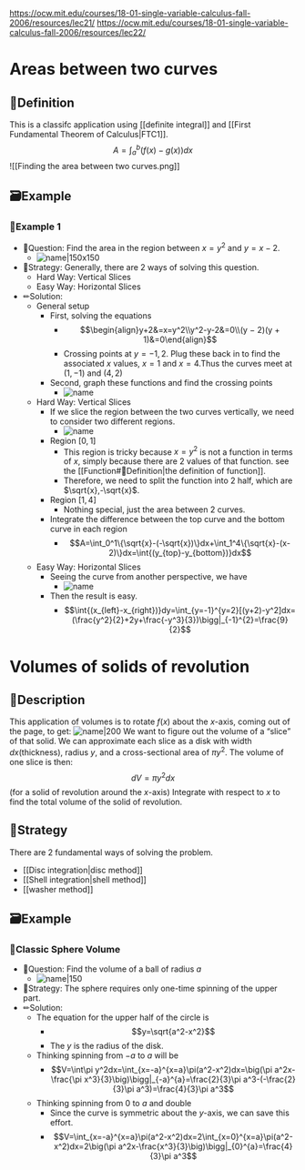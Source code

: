 https://ocw.mit.edu/courses/18-01-single-variable-calculus-fall-2006/resources/lec21/
https://ocw.mit.edu/courses/18-01-single-variable-calculus-fall-2006/resources/lec22/

# Areas between two curves
## 📝Definition
This is a classifc application using [[definite integral]] and [[First Fundamental Theorem of Calculus|FTC1]].
$$
A = \int_a^b(f(x)-g(x))dx
$$
![[Finding the area between two curves.png]]

## 🗃Example
### 📌Example 1
- 💬Question: Find the area in the region between $x = y^2$ and $y = x − 2$.
	- ![name|150x150](../assets/area_between_2_curves.svg)
- 🏹Strategy: Generally, there are 2 ways of solving this question.
	- Hard Way: Vertical Slices
	- Easy Way: Horizontal Slices
- ✏Solution: 
	- General setup
		- First, solving the equations
			- $$\begin{align}y+2&=x=y^2\\y^2-y-2&=0\\(y − 2)(y + 1)&=0\end{align}$$
			- Crossing points at $y = −1, 2$. Plug these back in to find the associated $x$ values, $x = 1$ and $x = 4$.Thus the curves meet at $(1,−1)$ and $(4, 2)$
		- Second, graph these functions and find the crossing points
			- ![name](../assets/area_between_2_curves.png)
	- Hard Way: Vertical Slices
		- If we slice the region between the two curves vertically, we need to consider two different regions.
			- ![name](../assets/Vertical_Slices.png)
		- Region $[0,1]$
			- This region is tricky because $x=y^2$ is not a function in terms of $x$, simply because there are 2 values of that function. see the [[Function#📝Definition|the definition of function]].
			- Therefore, we need to split the function into 2 half, which are $\sqrt{x},-\sqrt{x}$.
		- Region $[1,4]$
			- Nothing special, just the area between 2 curves.
		- Integrate the difference between the top curve and the bottom curve in each region
			- $$A=\int_0^1\{\sqrt{x}-(-\sqrt{x})\}dx+\int_1^4\{\sqrt{x}-(x-2)\}dx=\int{(y_{top}-y_{bottom})}dx$$
	- Easy Way: Horizontal Slices
		- Seeing the curve from another perspective, we have
			- ![name](../assets/Easy_Way_Horizontal_Slices.png)
		- Then the result is easy.
			- $$\int{(x_{left}-x_{right})}dy=\int_{y=-1}^{y=2}[(y+2)-y^2]dx=(\frac{y^2}{2}+2y+\frac{-y^3}{3})\bigg|_{-1}^{2}=\frac{9}{2}$$

# Volumes of solids of revolution
## 📝Description
This application of volumes is to rotate $f(x)$ about the $x$-axis, coming out of the page, to get:
![name|200](../assets/rotate_volume_ftc.png)
We want to figure out the volume of a “slice” of that solid. We can approximate each slice as a disk with width $dx$(thickness), radius $y$, and a cross-sectional area of $\pi y^2$. The volume of one slice is then:
$$
dV = \pi y^2dx
$$
(for a solid of revolution around the $x$-axis) Integrate with respect to $x$ to find the total volume of the solid of revolution.
## 🏹Strategy
There are 2 fundamental ways of solving the problem.
- [[Disc integration|disc method]]
- [[Shell integration|shell method]]
- [[washer method]]


## 🗃Example
### 📌Classic Sphere Volume
- 💬Question: Find the volume of a ball of radius $a$
	- ![name|150](../assets/a_ball_radius.png)
- 🏹Strategy: The sphere requires only one-time spinning of the upper part.
- ✏Solution:
	- The equation for the upper half of the circle is
		- $$y=\sqrt{a^2-x^2}$$
		- The $y$ is the radius of the disk.
	- Thinking spinning from $-a$ to $a$ will be
		- $$V=\int\pi y^2dx=\int_{x=-a}^{x=a}\pi(a^2-x^2)dx=\big(\pi a^2x-\frac{\pi x^3}{3}\big)\bigg|_{-a}^{a}=\frac{2}{3}\pi a^3-(-\frac{2}{3}\pi a^3)=\frac{4}{3}\pi a^3$$
	- Thinking spinning from $0$ to $a$ and double
		- Since the curve is symmetric about the $y$-axis, we can save this effort.
		- $$V=\int_{x=-a}^{x=a}\pi(a^2-x^2)dx=2\int_{x=0}^{x=a}\pi(a^2-x^2)dx=2\big(\pi a^2x-\frac{x^3}{3}\big)\bigg|_{0}^{a}=\frac{4}{3}\pi a^3$$
